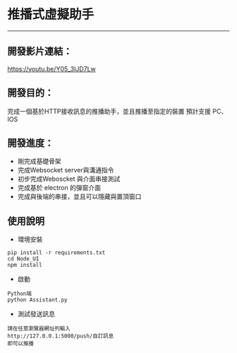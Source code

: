 # 推播式虛擬助手

---
## 開發影片連結：
https://youtu.be/Y05_3lJD7Lw
## 開發目的：
完成一個基於HTTP接收訊息的推播助手，並且推播至指定的裝置
預計支援 PC、IOS

## 開發進度：
- 剛完成基礎骨架
- 完成Websocket server與溝通指令
- 初步完成Weboscket 與介面串接測試
- 完成基於 electron 的彈窗介面
- 完成與後端的串接，並且可以隱藏與置頂窗口

## 使用說明
- 環境安裝
```
pip install -r requirements.txt
cd Node_UI
npm install
```

- 啟動
```
Python端
python Assistant.py

```

- 測試發送訊息

```
請在任意瀏覽器網址列輸入
http://127.0.0.1:5000/push/自訂訊息
即可以推播
```
